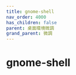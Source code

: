 ```yaml
---
title: gnome-shell
nav_order: 4000
has_children: false
parent: 桌面環境微調
grand_parent: 微調
---
```



# gnome-shell
